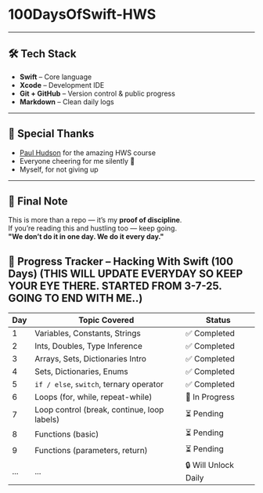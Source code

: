 # 100DaysOfSwift-HWS

---

## 🛠 Tech Stack

- **Swift** – Core language  
- **Xcode** – Development IDE  
- **Git + GitHub** – Version control & public progress  
- **Markdown** – Clean daily logs

---

## 🙏 Special Thanks

- [Paul Hudson](https://www.hackingwithswift.com) for the amazing HWS course  
- Everyone cheering for me silently 🫶  
- Myself, for not giving up

---

## 📌 Final Note

This is more than a repo — it’s my **proof of discipline**.  
If you’re reading this and hustling too — keep going.  
**"We don’t do it in one day. We do it every day."**

## 📆 Progress Tracker – Hacking With Swift (100 Days) (THIS WILL UPDATE EVERYDAY SO KEEP YOUR EYE THERE. STARTED FROM 3-7-25. GOING TO END WITH ME..)
| Day | Topic Covered                                                | Status        |
|-----|--------------------------------------------------------------|---------------|
| 1   | Variables, Constants, Strings                                | ✅ Completed  |
| 2   | Ints, Doubles, Type Inference                                | ✅ Completed  |
| 3   | Arrays, Sets, Dictionaries Intro                             | ✅ Completed  |
| 4   | Sets, Dictionaries, Enums                                    | ✅ Completed  |
| 5   | `if / else`, `switch`, ternary operator                      | ✅ Completed  |
| 6   | Loops (for, while, repeat-while)                             | 🔄 In Progress |
| 7   | Loop control (break, continue, loop labels)                  | ⏳ Pending |
| 8   | Functions (basic)                                            | ⏳ Pending    |
| 9   | Functions (parameters, return)                               | ⏳ Pending    |
| ... | ...                                                          | 🔒 Will Unlock Daily |



 
